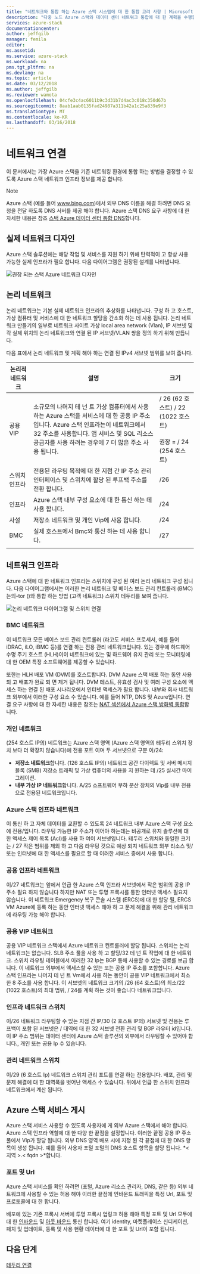 ```yaml
---
title: "네트워크와 통합 하는 Azure 스택 시스템에 대 한 통합 고려 사항 | Microsoft Docs"
description: "다중 노드 Azure 스택와 데이터 센터 네트워크 통합에 대 한 계획을 수행할 수 있는 작업에 대해 알아봅니다."
services: azure-stack
documentationcenter: 
author: jeffgilb
manager: femila
editor: 
ms.assetid: 
ms.service: azure-stack
ms.workload: na
pms.tgt_pltfrm: na
ms.devlang: na
ms.topic: article
ms.date: 03/12/2018
ms.author: jeffgilb
ms.reviewer: wamota
ms.openlocfilehash: 04cfe3c4ac6011b9c3d31b7d4ac3c018c350d67b
ms.sourcegitcommit: 8aab1aab0135fad24987a311b42a1c25a839e9f3
ms.translationtype: MT
ms.contentlocale: ko-KR
ms.lasthandoff: 03/16/2018
---
```

# <a name="network-connectivity"></a>네트워크 연결
이 문서에서는 가장 Azure 스택을 기존 네트워킹 환경에 통합 하는 방법을 결정할 수 있도록 Azure 스택 네트워크 인프라 정보를 제공 합니다. 

> [!NOTE]
> Azure 스택 (예를 들어 www.bing.com)에서 외부 DNS 이름을 해결 하려면 DNS 요청을 전달 하도록 DNS 서버를 제공 해야 합니다. Azure 스택 DNS 요구 사항에 대 한 자세한 내용은 참조 [스택 Azure 데이터 센터 통합 DNS](azure-stack-integrate-dns.md)합니다.

## <a name="physical-network-design"></a>실제 네트워크 디자인
Azure 스택 솔루션에는 해당 작업 및 서비스를 지원 하기 위해 탄력적이 고 항상 사용 가능한 실제 인프라가 필요 합니다. 다음 다이어그램은 권장된 설계를 나타냅니다.

![권장 되는 스택 Azure 네트워크 디자인](media/azure-stack-network/recommended-design.png)


## <a name="logical-networks"></a>논리 네트워크
논리 네트워크는 기본 실제 네트워크 인프라의 추상화를 나타냅니다. 구성 하 고 호스트, 가상 컴퓨터 및 서비스에 대 한 네트워크 할당을 간소화 하는 데 사용 됩니다. 논리 네트워크 만들기의 일부로 네트워크 사이트 가상 local area network (Vlan), IP 서브넷 및 각 실제 위치의 논리 네트워크와 연결 된 IP 서브넷/VLAN 쌍을 정의 하기 위해 만듭니다.

다음 표에서 논리 네트워크 및 계획 해야 하는 연결 된 IPv4 서브넷 범위를 보여 줍니다.

| 논리적 네트워크 | 설명 | 크기 | 
| -------- | ------------- | ------------ | 
| 공용 VIP | 소규모의 나머지 테 넌 트 가상 컴퓨터에서 사용 하는 Azure 스택을 서비스에 대 한 공용 IP 주소입니다. Azure 스택 인프라는이 네트워크에서 32 주소를 사용합니다. 앱 서비스 및 SQL 리소스 공급자를 사용 하려는 경우에 7 더 많은 주소 사용 됩니다. | / 26 (62 호스트) / 22 (1022 호스트)<br><br>권장 = / 24 (254 호스트) | 
| 스위치 인프라 | 전용된 라우팅 목적에 대 한 지점 간 IP 주소 관리 인터페이스 및 스위치에 할당 된 루프백 주소를 전환 합니다. | /26 | 
| 인프라 | Azure 스택 내부 구성 요소에 대 한 통신 하는 데 사용 합니다. | /24 |
| 사설 | 저장소 네트워크 및 개인 Vip에 사용 합니다. | /24 | 
| BMC | 실제 호스트에서 Bmc와 통신 하는 데 사용 합니다. | /27 | 
| | | |

## <a name="network-infrastructure"></a>네트워크 인프라
Azure 스택에 대 한 네트워크 인프라는 스위치에 구성 된 여러 논리 네트워크 구성 됩니다. 다음 다이어그램에서는 이러한 논리 네트워크 및 베이스 보드 관리 컨트롤러 (BMC)는의-tor ()와 통합 하는 방법 (고객 네트워크) 스위치 테두리를 보여 줍니다.

![논리 네트워크 다이어그램 및 스위치 연결](media/azure-stack-network/NetworkDiagram.png)

### <a name="bmc-network"></a>BMC 네트워크
이 네트워크 모든 베이스 보드 관리 컨트롤러 (라고도 서비스 프로세서, 예를 들어 iDRAC, iLO, iBMC 등)를 연결 하는 전용 관리 네트워크입니다. 있는 경우에 하드웨어 수명 주기 호스트 (HLH)이이 네트워크에 있는 및 하드웨어 유지 관리 또는 모니터링에 대 한 OEM 특정 소프트웨어를 제공할 수 있습니다. 

또한는 HLH 배포 VM (DVM)를 호스트합니다. DVM Azure 스택 배포 하는 동안 사용 되 고 배포가 완료 되 면 제거 됩니다. DVM 테스트, 유효성 검사 및 여러 구성 요소에 액세스 하는 연결 된 배포 시나리오에서 인터넷 액세스가 필요 합니다. 내부와 회사 네트워크 외부에서 이러한 구성 요소 수 있습니다. 예를 들어 NTP, DNS 및 Azure입니다. 연결 요구 사항에 대 한 자세한 내용은 참조는 [NAT 섹션에서 Azure 스택 방화벽 통합](azure-stack-firewall.md#network-address-translation)합니다. 

### <a name="private-network"></a>개인 네트워크
(254 호스트 IP의) 네트워크는 Azure 스택 영역 (Azure 스택 영역의 테두리 스위치 장치 보다 더 확장지 않습니다)에 전용 포트 이며 두 서브넷으로 구분 이/24:

- **저장소 네트워크**합니다. (126 호스트 IP의) 네트워크 공간 다이렉트 및 서버 메시지 블록 (SMB) 저장소 트래픽 및 가상 컴퓨터의 사용을 지 원하는 데 /25 실시간 마이그레이션. 
- **내부 가상 IP 네트워크**합니다. A/25 소프트웨어 부하 분산 장치의 Vip를 내부 전용으로 전용된 네트워크입니다.

### <a name="azure-stack-infrastructure-network"></a>Azure 스택 인프라 네트워크
이 통신 하 고 자체 데이터를 교환할 수 있도록 24 네트워크 내부 Azure 스택 구성 요소에 전용/입니다. 라우팅 가능한 IP 주소가 이어야 하는데는 비공개로 유지 솔루션에 대 한 액세스 제어 목록 (Acl)를 사용 하 여이 서브넷입니다. 테두리 스위치와 동일한 크기는 / 27 작은 범위를 제외 하 고 다음 라우팅 것으로 예상 되지 네트워크 외부 리소스 및/또는 인터넷에 대 한 액세스를 필요로 할 때 이러한 서비스 중에서 사용 합니다. 

### <a name="public-infrastructure-network"></a>공용 인프라 네트워크
이/27 네트워크는 앞에서 언급 한 Azure 스택 인프라 서브넷에서 작은 범위의 공용 IP 주소 필요 하지 않습니다 하지만 NAT 또는 투명 프록시를 통한 인터넷 액세스 필요지 않습니다. 이 네트워크 Emergency 복구 콘솔 시스템 (ERCS)에 대 한 할당 될, ERCS VM Azure에 등록 하는 동안 인터넷 액세스 해야 하 고 문제 해결을 위해 관리 네트워크에 라우팅 가능 해야 합니다.

### <a name="public-vip-network"></a>공용 VIP 네트워크
공용 VIP 네트워크 스택에서 Azure 네트워크 컨트롤러에 할당 됩니다. 스위치는 논리 네트워크는 없습니다. SLB 주소 풀을 사용 하 고 할당/32 테 넌 트 작업에 대 한 네트워크. 스위치 라우팅 테이블에서 이러한 32 Ip는 BGP 통해 사용할 수 있는 경로를 보급 합니다. 이 네트워크 외부에서 액세스할 수 있는 또는 공용 IP 주소를 포함합니다. Azure 스택 인프라는 나머지 테 넌 트 Vm에서 사용 하는 동안이 공용 VIP 네트워크에서 최소한 8 주소를 사용 합니다. 이 서브넷의 네트워크 크기의 /26 (64 호스트)의 최소/22 (1022 호스트)의 최대 범위, / 24를 계획 하는 것이 좋습니다 네트워크입니다.

### <a name="switch-infrastructure-network"></a>인프라 네트워크 스위치
이/26 네트워크 라우팅할 수 있는 지점 간 IP/30 (2 호스트 IP의) 서브넷 및 전용는 루프백이 포함 된 서브넷은 / 대역에 대 한 32 서브넷 전환 관리 및 BGP 라우터 id입니다. 이 IP 주소 범위는 데이터 센터에 Azure 스택 솔루션의 외부에서 라우팅할 수 있어야 합니다., 개인 또는 공용 Ip 수 있습니다.

### <a name="switch-management-network"></a>관리 네트워크 스위치
이/29 (6 호스트 Ip) 네트워크 스위치 관리 포트를 연결 하는 전용입니다. 배포, 관리 및 문제 해결에 대 한 대역폭을 벗어난 액세스 수 있습니다. 위에서 언급 한 스위치 인프라 네트워크에서 계산 됩니다.

## <a name="publish-azure-stack-services"></a>Azure 스택 서비스 게시
Azure 스택 서비스 사용할 수 있도록 사용자에 게 외부 Azure 스택에서 해야 합니다. Azure 스택 인프라 역할에 대 한 다양 한 끝점을 설정합니다. 이러한 끝점 공용 IP 주소 풀에서 Vip가 할당 됩니다. 외부 DNS 영역 배포 시에 지정 된 각 끝점에 대 한 DNS 항목이 생성 됩니다. 예를 들어 사용자 포털 포털의 DNS 호스트 항목을 할당 됩니다.  *&lt;지역 >.&lt; fqdn >*합니다.

### <a name="ports-and-urls"></a>포트 및 Url
Azure 스택 서비스를 확인 하려면 (포털, Azure 리소스 관리자, DNS, 같은 등) 외부 네트워크에 사용할 수 있는 허용 해야 이러한 끝점에 인바운드 트래픽을 특정 Url, 포트 및 프로토콜에 대 한 합니다.
 
배포에 있는 기존 프록시 서버에 투명 프록시 업링크 허용 해야 특정 포트 및 Url 모두에 대 한 [인바운드](https://docs.microsoft.com/azure/azure-stack/azure-stack-integrate-endpoints#ports-and-protocols-inbound) 및 [아웃 바운드](https://docs.microsoft.com/azure/azure-stack/azure-stack-integrate-endpoints#ports-and-urls-outbound) 통신 합니다. 여기 identity, 마켓플레이스 신디케이션, 패치 및 업데이트, 등록 및 사용 현황 데이터에 대 한 포트 및 Url이 포함 됩니다.

## <a name="next-steps"></a>다음 단계
[테두리 연결](azure-stack-border-connectivity.md)